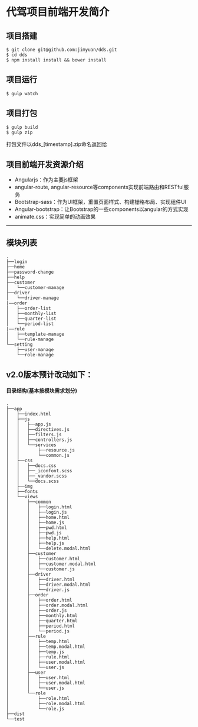 # 代驾项目前端开发简介

## 项目搭建

    $ git clone git@github.com:jimyuan/dds.git
    $ cd dds
    $ npm install install && bower install

## 项目运行

    $ gulp watch
    
## 项目打包

    $ gulp build
    $ gulp zip
打包文件以dds_[timestamp].zip命名返回给

## 项目前端开发资源介绍
- Angularjs：作为主要js框架
- angular-route, angular-resource等components实现前端路由和RESTful服务
- Bootstrap-sass：作为UI框架，重置页面样式、构建栅格布局、实现组件UI
- Angular-bootstrap：让Bootstrap的一些components以angular的方式实现
- animate.css：实现简单的动画效果

---

## 模块列表
    .
    ├──login
    ├──home
    ├──password-change
    ├──help
    ├──customer
    │   └──customer-manage
    ├──driver
    │   └──driver-manage
    |——order
    │   ├──order-list
    │   ├──monthly-list
    │   ├──quarter-list
    │   └──period-list
    |——rule
    │   ├──template-manage
    │   └──rule-manage
    └──setting
        ├──user-manage
        └──role-manage

## v2.0版本预计改动如下：
#### 目录结构(基本按模块需求划分)
    .
    ├──app
    │   ├──index.html
    │   ├──js
    │   │   ├──app.js
    │   │   ├──directives.js
    │   │   ├──filters.js
    │   │   ├──controllers.js
    │   │   └──services
    │   │       ├──resource.js
    │   │       └──common.js
    │   ├──css
    │   │   ├──docs.css
    │   │   ├──_iconfont.scss
    │   │   ├──_vandor.scss
    │   │   └──docs.scss
    │   ├──img
    │   ├──fonts
    │   └──views
    │       ├──common
    │       │   ├──login.html
    │       │   ├──login.js
    │       │   ├──home.html
    │       │   ├──home.js
    │       │   ├──pwd.html
    │       │   ├──pwd.js
    │       │   ├──help.html
    │       │   ├──help.js
    │       │   └──delete.modal.html
    │       ├──customer
    │       │   ├──customer.html
    │       │   ├──customer.modal.html
    │       │   └──customer.js
    │       ├──driver
    │       │   ├──driver.html
    │       │   ├──driver.modal.html
    │       │   └──driver.js
    │       ├──order
    │       │   ├──order.html
    │       │   ├──order.modal.html
    │       │   ├──order.js
    │       │   ├──monthly.html
    │       │   ├──quarter.html
    │       │   ├──period.html
    │       │   └──period.js
    │       ├──rule
    │       │   ├──temp.html
    │       │   ├──temp.modal.html
    │       │   ├──temp.js
    │       │   ├──rule.html
    │       │   ├──user.modal.html
    │       │   └──user.js
    │       ├──user
    │       │   ├──user.html
    │       │   ├──user.modal.html
    │       │   └──user.js
    │       └──role
    │           ├──role.html
    │           ├──role.modal.html
    │           └──role.js
    ├──dist
    └──test

